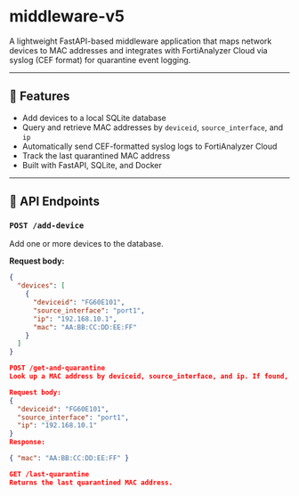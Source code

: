 # middleware-v5

A lightweight FastAPI-based middleware application that maps network devices to MAC addresses and integrates with FortiAnalyzer Cloud via syslog (CEF format) for quarantine event logging.

---

## 🚀 Features

- Add devices to a local SQLite database
- Query and retrieve MAC addresses by `deviceid`, `source_interface`, and `ip`
- Automatically send CEF-formatted syslog logs to FortiAnalyzer Cloud
- Track the last quarantined MAC address
- Built with FastAPI, SQLite, and Docker

---

## 🔧 API Endpoints

### `POST /add-device`
Add one or more devices to the database.

**Request body:**
```json
{
  "devices": [
    {
      "deviceid": "FG60E101",
      "source_interface": "port1",
      "ip": "192.168.10.1",
      "mac": "AA:BB:CC:DD:EE:FF"
    }
  ]
}

POST /get-and-quarantine
Look up a MAC address by deviceid, source_interface, and ip. If found, logs a CEF event to FortiAnalyzer.

Request body:
{
  "deviceid": "FG60E101",
  "source_interface": "port1",
  "ip": "192.168.10.1"
}
Response:

{ "mac": "AA:BB:CC:DD:EE:FF" }

GET /last-quarantine
Returns the last quarantined MAC address.
